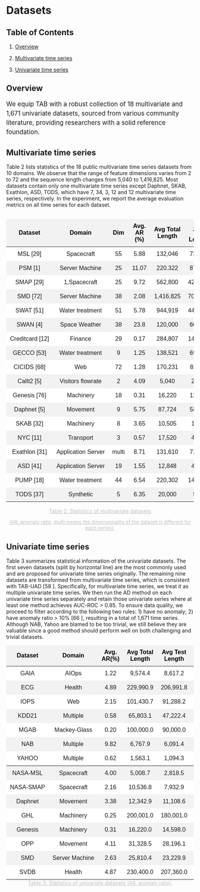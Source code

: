 # Datasets

## Table of Contents

1. [Overview](#Overview)

1. [Multivariate time series](#Multivariate-time-series)

1. [Univariate time series](#Univariate-time-series)

<!-- 1. [Dataset comprehensiveness](#Dataset-comprehensiveness) -->

## Overview

<style>       
.container {
        display: flex;
        width: 100%;
        max-width:100%;
        padding:0;
    }
    .text-section {
        /* flex: 3; */
        /* width:60%; */
        padding-right:50px;
        /* max-width:607px */
        width:500px;
    }
    .image-section {
        /* flex: 2.3; */
        text-align: center;
        width:675px;
    }
    .image-section img {
        max-width: 100%;
        height: auto;
        margin-top:8px;

    }
    .header {
        font-size: 3.5em;
        margin-bottom:3%
    }
    .section-title {
        font-weight: bold;
        display:inline;
    }
    .content {
      font-size: 1.2em;
      /* margin-bottom:3%; */
      margin-bottom:10px;
      width:100%;
      line-height:1.5
    }
    .link {
        color: blue;
        text-decoration: none;
    }
    .link:hover {
        text-decoration: underline;
    }
</style>
<div class="content">
  We equip TAB with a robust collection of 18 multivariate and 1,671 univariate datasets, sourced
  from various community literature, providing researchers with a solid reference foundation.
</div>
<!-- <div class="container">
  <div class="text-section">
    <div class="content">
      <div class="section-title">Diverse charactistics:</div>
      TFB covers diverse time series data characteristics, including seasonality, trend,
      stationarity, transition, shifting, and correlation.
    </div>
    <div class="content">
      <div class="section-title">Rich domains:</div>
      TFB datasets come from ten different domains, including traffic, electricity, energy, the
      environment, nature, economic, stock markets, banking, health, and the web.
    </div>
    <div class="content">
      <div class="section-title">Multiple tasks:</div>
      We cover two fundamental time series forecasting tasks:
      <a href="#Univariate-time-series" class="link">univariate forecating</a> and
      <a href="#Multivariate-time-series" class="link">multivariate forecating</a>.
    </div>
  </div>
  <div class="image-section">
    <img src="../figures/Main-datasets-leaderboard.drawio.png" />
  </div>
</div> -->

## Multivariate time series

Table 2 lists statistics of the 18 public multivariate time series datasets from 10 domains. We observe that the range of feature dimensions varies from 2 to 72 and the sequence length changes from 5,040 to 1,416,825. Most datasets contain only one multivariate time series except Daphnet, SKAB, Exathlon, ASD, TODS, which have 7, 34, 3, 12 and 12 multivariate time series, respectively. In the experiment, we report the average evaluation metrics on all time series for each dataset.

<div style="display: flex;justify-content: center; /* 水平居中 */padding: 0;">
<table class="my-table" style="width: 90%;">
  <thead>
    <tr>
      <th>Dataset</th>
      <th>Domain</th>
      <th>Dim</th>
      <th>Avg. AR (%)</th>
      <th>Avg Total Length</th>
      <th>Avg Test Length</th>
      <th>Series Count</th>
    </tr>
  </thead>
  <tbody>
    <tr>
      <td>MSL [29]</td>
      <td>Spacecraft</td>
      <td>55</td>
      <td>5.88</td>
      <td>132,046</td>
      <td>73,729</td>
      <td>1</td>
    </tr>
    <tr>
      <td>PSM [1]</td>
      <td>Server Machine</td>
      <td>25</td>
      <td>11.07</td>
      <td>220.322</td>
      <td>87,841</td>
      <td>1</td>
    </tr>
    <tr>
      <td>SMAP [29]</td>
      <td>1,Spacecraft</td>
      <td>25</td>
      <td>9.72</td>
      <td>562,800</td>
      <td>427,617</td>
      <td>1</td>
    </tr>
    <tr>
      <td>SMD [72]</td>
      <td>Server Machine</td>
      <td>38</td>
      <td>2.08</td>
      <td>1,416,825</td>
      <td>708,420</td>
      <td>1</td>
    </tr>
    <tr>
      <td>SWAT [51]</td>
      <td>Water treatment</td>
      <td>51</td>
      <td>5.78</td>
      <td>944,919</td>
      <td>449,919</td>
      <td>1</td>
    </tr>
    <tr>
      <td>SWAN [4]</td>
      <td>Space Weather</td>
      <td>38</td>
      <td>23.8</td>
      <td>120,000</td>
      <td>60,000</td>
      <td>1</td>
    </tr>
    <tr>
      <td>Creditcard [12]</td>
      <td>Finance</td>
      <td>29</td>
      <td>0.17</td>
      <td>284,807</td>
      <td>142,404</td>
      <td>1</td>
    </tr>
    <tr>
      <td>GECCO [53]</td>
      <td>Water treatment</td>
      <td>9</td>
      <td>1.25</td>
      <td>138,521</td>
      <td>69,261</td>
      <td>1</td>
    </tr>
    <tr>
      <td>CICIDS [68]</td>
      <td>Web</td>
      <td>72</td>
      <td>1.28</td>
      <td>170,231</td>
      <td>85,116</td>
      <td>1</td>
    </tr>
    <tr>
      <td>CalIt2 [5]</td>
      <td>Visitors flowrate</td>
      <td>2</td>
      <td>4.09</td>
      <td>5,040</td>
      <td>2,520</td>
      <td>1</td>
    </tr>
    <tr>
      <td>Genesis [76]</td>
      <td>Machinery</td>
      <td>18</td>
      <td>0.31</td>
      <td>16,220</td>
      <td>12,616</td>
      <td>1</td>
    </tr>
    <tr>
      <td>Daphnet [5]</td>
      <td>Movement</td>
      <td>9</td>
      <td>5.75</td>
      <td>87,724</td>
      <td>58,483</td>
      <td>7</td>
    </tr>
    <tr>
      <td>SKAB [32]</td>
      <td>Machinery</td>
      <td>8</td>
      <td>3.65</td>
      <td>10,505</td>
      <td>1,100</td>
      <td>34</td>
    </tr>
    <tr>
      <td>NYC [11]</td>
      <td>Transport</td>
      <td>3</td>
      <td>0.57</td>
      <td>17,520</td>
      <td>4,416</td>
      <td>1</td>
    </tr>
    <tr>
      <td>Exathlon [31]</td>
      <td>Application Server</td>
      <td>multi</td>
      <td>8.71</td>
      <td>131,610</td>
      <td>72,974</td>
      <td>3</td>
    </tr>
    <tr>
      <td>ASD [41]</td>
      <td>Application Server</td>
      <td>19</td>
      <td>1.55</td>
      <td>12,848</td>
      <td>4,320</td>
      <td>12</td>
    </tr>
    <tr>
      <td>PUMP [18]</td>
      <td>Water treatment</td>
      <td>44</td>
      <td>6.54</td>
      <td>220,302</td>
      <td>143,401</td>
      <td>1</td>
    </tr>
    <tr>
      <td>TODS [37]</td>
      <td>Synthetic</td>
      <td>5</td>
      <td>6.35</td>
      <td>20,000</td>
      <td>5,00</td>
      <td>12</td>
    </tr>
  </tbody>
</table>
</div>

<!-- ![](../figures/single-data.png) -->

<center style="font-size:14px;color:#C0C0C0;text-decoration:underline">Table 2: Statistics of multivariate datasets
<p style="font-size:13px">(AR: anomaly ratio, multi means the dimensionality of the dataset is different for each series).</p>
</center>

## Univariate time series

Table 3 summarizes statistical information of the univariate datasets. The first seven datasets (split by horizontal line) are the most commonly used and are proposed for univariate time series originally. The remaining nine datasets are transformed from multivariate time series, which is consistent with TAB-UAD [58 ]. Specifically, for multivariate time series, we treat it as multiple univariate time series. We then run the AD method on each univariate time series separately and retain those univariate series where at least one method achieves AUC-ROC > 0.85. To ensure data quality, we proceed to filter according to the following two rules: 1) have no anomaly; 2) have anomaly ratio > 10% [66 ], resulting in a total of 1,671 time series. Although NAB, Yahoo are blamed to be too trivial, we still believe they are valuable since a good method should perform well on both challenging and trivial datasets.

<style>
  /* 基本表格样式 */
  table.my-table {
    min-width: 100%;
    border-collapse: collapse;
    font-family: Arial, sans-serif;
    border: none; /* 去除表格边框 */

  }

  /* 表头样式 */
  table.my-table th {
    background-color: #f2f2f2; /* 表头背景色（奇数行浅灰色） */
    color: black; /* 表头文字颜色 */
    font-weight: bold; /* 表头字体加粗 */
    padding: 10px; /* 调整表头内边距 */
    text-align: center; /* 居中对齐 */
    border: none;
  }

  /* 偶数行背景色 */
  table.my-table tr:nth-child(odd) {
    background-color: #ffffff; /* 偶数行背景色（白色） */
  }

  /* 奇数行背景色 */
  table.my-table tr:nth-child(even) {
    background-color: #f2f2f2; /* 奇数行背景色（浅灰色） */
  }


  /* 单元格样式 */
  table.my-table td {
    padding: 10px; /* 调整单元格内边距 */
    text-align: center; /* 居中对齐 */
    border: none; /* 去除单元格边框 */
    white-space: nowrap; /* 防止文本换行 */
  }

</style>

<style>
  /* 基本表格样式 */
  table.my-table1 {
    border-collapse: collapse;
    font-family: Arial, sans-serif;
    border: none; /* 去除表格边框 */
    margin: 0;
  }

  /* 表头样式 */
  table.my-table1 th {
    background-color: #f2f2f2; /* 表头背景色（奇数行浅灰色） */
    color: black; /* 表头文字颜色 */
    font-weight: bold; /* 表头字体加粗 */
    padding: 10px; /* 调整表头内边距 */
    text-align: center; /* 居中对齐 */
    border: none;
  }

  /* 偶数行背景色 */
  table.my-table1 tr:nth-child(odd) {
    background-color: #ffffff; /* 偶数行背景色（白色） */
  }

  /* 奇数行背景色 */
  table.my-table1 tr:nth-child(even) {
    background-color: #f2f2f2; /* 奇数行背景色（浅灰色） */
  }

  /* 单元格样式 */
  table.my-table1 td {
    padding: 10px; /* 调整单元格内边距 */
    text-align: center; /* 居中对齐 */
    border: none; /* 去除单元格边框 */
    white-space: nowrap; /* 防止文本换行 */
  }

  /* 第七行底部边框 */
  table.my-table1 tr:nth-child(7) td {
    border-bottom: 2px solid grey; 
  }

  .table-container {
    width: 100%; /* Adjust width as needed */
    /* max-width: 100%; Ensure it doesn't exceed the container width */
    /* Adjust height as needed */
    overflow-x: auto; /* Enable horizontal scroll */
    margin: auto;
    overflow-y: hidden; /* Enable vertical scroll */
    display: flex;
    justify-content: LEFT;
  }
</style>

<!-- ![](../figures/multi-datasets.png) -->
<div style="width:100%" class="table-container">
<table class="my-table1">
  <thead>
    <tr>
      <th>Dataset</th>
      <th>Domain</th>
      <th>Avg. AR(%)</th>
      <th>Avg Total Length</th>
      <th>Avg Test Length</th>
      <th>Series Count</th>
    </tr>
  </thead>
  <tbody>
    <tr>
      <td>GAIA</td>
      <td>AIOps</td>
      <td>1.22</td>
      <td>9,574.4</td>
      <td>8,617.2</td>
      <td>193</td>
    </tr>
    <tr>
      <td>ECG</td>
      <td>Health</td>
      <td>4.89</td>
      <td>229,990.9</td>
      <td>206,991.8</td>
      <td>22</td>
    </tr>
    <tr>
      <td>IOPS</td>
      <td>Web</td>
      <td>2.15</td>
      <td>101,430.7</td>
      <td>91,288.2</td>
      <td>11</td>
    </tr>
    <tr>
      <td>KDD21</td>
      <td>Multiple</td>
      <td>0.58</td>
      <td>65,803.1</td>
      <td>47,222.4</td>
      <td>247</td>
    </tr>
    <tr>
      <td>MGAB</td>
      <td>Mackey-Glass</td>
      <td>0.20</td>
      <td>100,000.0</td>
      <td>90,000.0</td>
      <td>6</td>
    </tr>
    <tr>
      <td>NAB</td>
      <td>Multiple</td>
      <td>9.82</td>
      <td>6,767.9</td>
      <td>6,091.4</td>
      <td>49</td>
    </tr>
    <tr>
      <td>YAHOO</td>
      <td>Multiple</td>
      <td>0.62</td>
      <td>1,563.1</td>
      <td>1,094.3</td>
      <td>362</td>
    </tr>
    <tr>
      <td>NASA-MSL</td>
      <td>Spacecraft</td>
      <td>4.00</td>
      <td>5,008.7</td>
      <td>2,818.5</td>
      <td>23</td>
    </tr>
    <tr>
      <td>NASA-SMAP</td>
      <td>Spacecraft</td>
      <td>2.16</td>
      <td>10,536.8</td>
      <td>7,932.9</td>
      <td>36</td>
    </tr>
    <tr>
      <td>Daphnet</td>
      <td>Movement</td>
      <td>3.38</td>
      <td>12,342.9</td>
      <td>11,108.6</td>
      <td>21</td>
    </tr>
    <tr>
      <td>GHL</td>
      <td>Machinery</td>
      <td>0.25</td>
      <td>200,001.0</td>
      <td>180,001.0</td>
      <td>2</td>
    </tr>
    <tr>
      <td>Genesis</td>
      <td>Machinery</td>
      <td>0.31</td>
      <td>16,220.0</td>
      <td>14,598.0</td>
      <td>1</td>
    </tr>
    <tr>
      <td>OPP</td>
      <td>Movement</td>
      <td>4.11</td>
      <td>31,328.5</td>
      <td>28,196.1</td>
      <td>465</td>
    </tr>
    <tr>
      <td>SMD</td>
      <td>Server Machine</td>
      <td>2.63</td>
      <td>25,810.4</td>
      <td>23,229.9</td>
      <td>184</td>
    </tr>
    <tr>
      <td>SVDB</td>
      <td>Health</td>
      <td>4.87</td>
      <td>230,400.0</td>
      <td>207,360.0</td>
      <td>52</td>
    </tr>

  </tbody>
</table>
</div>
    <!-- <tr>
      <td><a href="https://proceedings.mlr.press/v89/gasthaus19a.html">Wike2000</a></td>
      <td>Web</td>
      <td>1 day</td>
      <td>792</td>
      <td>2,000</td>
      <td>7:1:2</td>
      <td  title="Wike2000 is daily page views of 2000 Wikipedia pages">Wike2000 is daily page views of 2000 Wikipedia pages</td>
    </tr> -->
<center style="font-size:14px;color:#C0C0C0;text-decoration:underline">Table 3: Statistics of univariate datasets
<span style="font-size:13px">(AR: anomaly ratio).</span>
</center>
